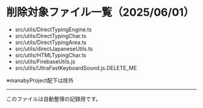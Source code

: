 # 削除対象ファイル一覧（2025/06/01）

- src/utils/DirectTypingEngine.ts
- src/utils/DirectTypingChar.ts
- src/utils/DirectTypingArea.ts
- src/utils/directJapaneseUtils.ts
- src/utils/HTMLTypingChar.ts
- src/utils/FirebaseUtils.js
- src/utils/UltraFastKeyboardSound.js.DELETE_ME

※manabyProject配下は除外

---
このファイルは自動整理の記録用です。
